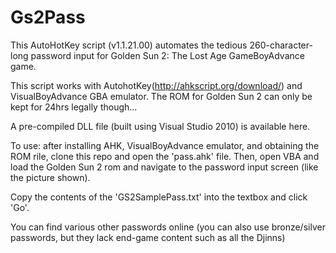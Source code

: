 # Gs2Pass
This AutoHotKey script (v1.1.21.00) automates the tedious 260-character-long password input for Golden Sun 2: The Lost Age GameBoyAdvance game.

This script works with AutohotKey(http://ahkscript.org/download/) and VisualBoyAdvance GBA emulator. The ROM for Golden Sun 2 can only be kept for 24hrs legally though... 

A pre-compiled DLL file (built using Visual Studio 2010) is available here.

To use: after installing AHK, VisualBoyAdvance emulator, and obtaining the ROM rile, clone this repo and open the 'pass.ahk' file. Then, open VBA and load the Golden Sun 2 rom and navigate to the password input screen (like the picture shown).

Copy the contents of the 'GS2SamplePass.txt' into the textbox and click 'Go'.

You can find various other passwords online (you can also use bronze/silver passwords, but they lack end-game content such as all the Djinns)
